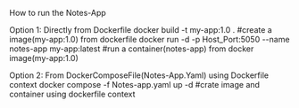 How to run the Notes-App

Option 1: Directly from Dockerfile
docker build -t my-app:1.0 .  #create a image(my-app:1.0) from dockerfile
docker run -d -p Host_Port:5050 --name notes-app my-app:latest  #run a container(notes-app) from docker image(my-app:1.0)

Option 2: From DockerComposeFile(Notes-App.Yaml) using Dockerfile context
docker compose -f Notes-app.yaml  up -d  #crate image and container using dockerfile context

